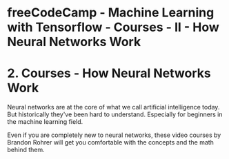 # freeCodeCamp - Machine Learning with Tensorflow - Courses - II - How Neural Networks Work


#  2. Courses - How Neural Networks Work

Neural networks are at the core of what we call artificial intelligence today. But historically they've been hard to understand. Especially for beginners in the machine learning field.

Even if you are completely new to neural networks, these video courses by Brandon Rohrer will get you comfortable with the concepts and the math behind them.
